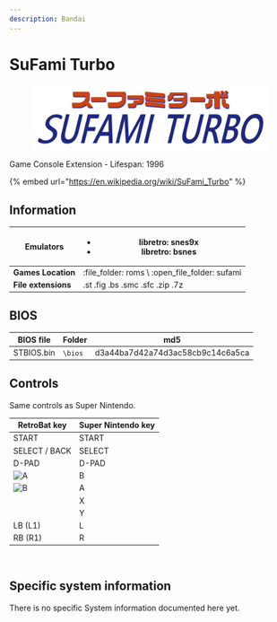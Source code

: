 ```yaml
---
description: Bandai
---
```


# SuFami Turbo

<figure><img src="https://raw.githubusercontent.com/fabricecaruso/es-theme-carbon/52ff37c9e265587d006945a2ba695b5a962b3a3d/art/logos/sufami.svg" alt=""><figcaption></figcaption></figure>

Game Console Extension - Lifespan: 1996

{% embed url="https://en.wikipedia.org/wiki/SuFami_Turbo" %}

## Information

| **Emulators**       | <ul><li>libretro: snes9x</li><li>libretro: bsnes</li></ul> |
| ------------------- | ---------------------------------------------------------- |
| **Games Location**  | :file\_folder: roms \ :open\_file\_folder: sufami          |
| **File extensions** | .st .fig .bs .smc .sfc .zip .7z                            |

## BIOS

| BIOS file  | Folder  | md5                              |
| ---------- | ------- | -------------------------------- |
| STBIOS.bin | `\bios` | d3a44ba7d42a74d3ac58cb9c14c6a5ca |

## Controls

Same controls as Super Nintendo.

| RetroBat key                                                                           | Super Nintendo key |
| -------------------------------------------------------------------------------------- | ------------------ |
| START                                                                                  | START              |
| SELECT / BACK                                                                          | SELECT             |
| D-PAD                                                                                  | D-PAD              |
| ![A](<../../../.gitbook/assets/image (1) (2) (1).png>)                                 | B                  |
| ![B](<../../../.gitbook/assets/image (4) (1).png>)                                     | A                  |
| <img src="../../../.gitbook/assets/image (3) (1) (2).png" alt="" data-size="original"> | X                  |
| <img src="../../../.gitbook/assets/image (2) (1) (1).png" alt="" data-size="line">     | Y                  |
| LB (L1)                                                                                | L                  |
| RB (R1)                                                                                | R                  |

<figure><img src="https://i.imgur.com/bJOE7jD.png" alt=""><figcaption></figcaption></figure>

## Specific system information

There is no specific System information documented here yet.
